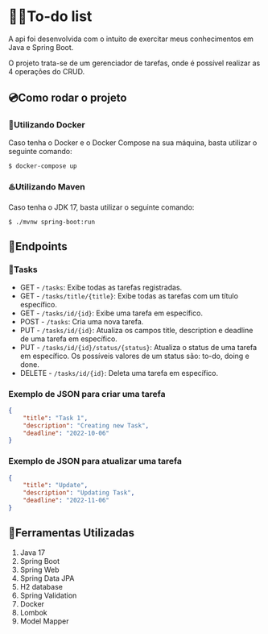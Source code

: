 # 👨‍💻To-do list

A api foi desenvolvida com o intuito de exercitar meus conhecimentos em Java e Spring Boot.

O projeto trata-se de um gerenciador de tarefas, onde é possível realizar as 4 operações do CRUD.

## 💿Como rodar o projeto

### 🐳Utilizando Docker
Caso tenha o Docker e o Docker Compose na sua máquina, basta utilizar o seguinte comando:
``` shell
$ docker-compose up
```

### ♨️Utilizando Maven
Caso tenha o JDK 17, basta utilizar o seguinte comando:
``` shell
$ ./mvnw spring-boot:run
```

## 🎯Endpoints

### 📜Tasks

- GET - `/tasks`: Exibe todas as tarefas registradas.
- GET - `/tasks/title/{title}`: Exibe todas as tarefas com um título específico.
- GET - `/tasks/id/{id}`: Exibe uma tarefa em específico.
- POST - `/tasks`: Cria uma nova tarefa.
- PUT - `/tasks/id/{id}`: Atualiza os campos title, description e deadline de uma tarefa em específico.
- PUT - `/tasks/id/{id}/status/{status}`: Atualiza o status de uma tarefa em específico. Os possíveis valores de um status são: to-do, doing e done.
- DELETE - `/tasks/id/{id}`: Deleta uma tarefa em específico.

### Exemplo de JSON para criar uma tarefa

```json
{
    "title": "Task 1",
    "description": "Creating new Task",
    "deadline": "2022-10-06"
}
```

### Exemplo de JSON para atualizar uma tarefa

```json
{
    "title": "Update",
    "description": "Updating Task",
    "deadline": "2022-11-06"
}
```

## 🧰Ferramentas Utilizadas

1. Java 17
2. Spring Boot
3. Spring Web
4. Spring Data JPA
5. H2 database
6. Spring Validation
7. Docker
8. Lombok
9. Model Mapper